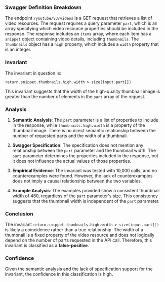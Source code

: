 ### Swagger Definition Breakdown

The endpoint `/youtube/v3/videos` is a GET request that retrieves a list of video resources. The request requires a query parameter `part`, which is an array specifying which video resource properties should be included in the response. The response includes an `items` array, where each item has a `snippet` object containing video details, including `thumbnails`. The `thumbnails` object has a `high` property, which includes a `width` property that is an integer.

### Invariant

The invariant in question is:

`return.snippet.thumbnails.high.width > size(input.part[])`

This invariant suggests that the width of the high-quality thumbnail image is greater than the number of elements in the `part` array of the request.

### Analysis

1. **Semantic Analysis**: The `part` parameter is a list of properties to include in the response, while `thumbnails.high.width` is a property of the thumbnail image. There is no direct semantic relationship between the number of requested parts and the width of a thumbnail.

2. **Swagger Specification**: The specification does not mention any relationship between the `part` parameter and the thumbnail width. The `part` parameter determines the properties included in the response, but it does not influence the actual values of those properties.

3. **Empirical Evidence**: The invariant was tested with 10,000 calls, and no counterexamples were found. However, the lack of counterexamples does not imply a causal relationship between the two variables.

4. **Example Analysis**: The examples provided show a consistent thumbnail width of 480, regardless of the `part` parameter's size. This consistency suggests that the thumbnail width is independent of the `part` parameter.

### Conclusion

The invariant `return.snippet.thumbnails.high.width > size(input.part[])` is likely a coincidence rather than a true relationship. The width of a thumbnail is a fixed property of the video resource and does not logically depend on the number of parts requested in the API call. Therefore, this invariant is classified as a **false-positive**.

### Confidence

Given the semantic analysis and the lack of specification support for the invariant, the confidence in this classification is high.
